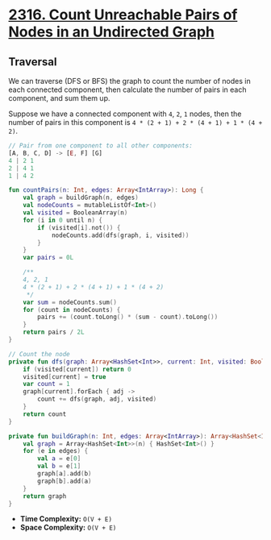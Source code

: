 # [2316. Count Unreachable Pairs of Nodes in an Undirected Graph](https://leetcode.com/problems/count-unreachable-pairs-of-nodes-in-an-undirected-graph/description/)

## Traversal
We can traverse (DFS or BFS) the graph to count the number of nodes in each connected component, then calculate the number of pairs in each component, and sum them up.

Suppose we have a connected component with `4`, `2`, `1` nodes, then the number of pairs in this component is `4 * (2 + 1) + 2 * (4 + 1) + 1 * (4 + 2)`.

```js
// Pair from one component to all other components:
[A, B, C, D] -> [E, F] [G]
4 | 2 1
2 | 4 1
1 | 4 2
```

```kotlin
fun countPairs(n: Int, edges: Array<IntArray>): Long {
    val graph = buildGraph(n, edges)
    val nodeCounts = mutableListOf<Int>()
    val visited = BooleanArray(n)
    for (i in 0 until n) {
        if (visited[i].not()) {
            nodeCounts.add(dfs(graph, i, visited))
        }
    }
    var pairs = 0L  

    /**
    4, 2, 1
    4 * (2 + 1) + 2 * (4 + 1) + 1 * (4 + 2)
     */
    var sum = nodeCounts.sum()
    for (count in nodeCounts) {
        pairs += (count.toLong() * (sum - count).toLong())
    }
    return pairs / 2L
}

// Count the node
private fun dfs(graph: Array<HashSet<Int>>, current: Int, visited: BooleanArray): Int {
    if (visited[current]) return 0
    visited[current] = true
    var count = 1
    graph[current].forEach { adj ->
        count += dfs(graph, adj, visited)
    }
    return count
}

private fun buildGraph(n: Int, edges: Array<IntArray>): Array<HashSet<Int>> {
    val graph = Array<HashSet<Int>>(n) { HashSet<Int>() }
    for (e in edges) {
        val a = e[0]
        val b = e[1]
        graph[a].add(b)
        graph[b].add(a)
    }
    return graph
}
```

* **Time Complexity:** `O(V + E)`
* **Space Complexity:** `O(V + E)`